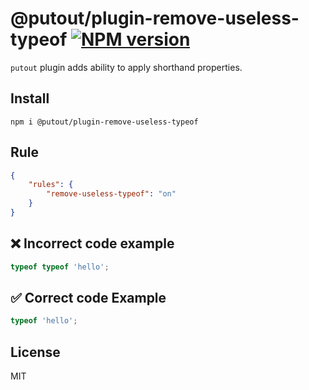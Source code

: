 # @putout/plugin-remove-useless-typeof [![NPM version][NPMIMGURL]][NPMURL]

[NPMIMGURL]: https://img.shields.io/npm/v/@putout/plugin-remove-useless-typeof.svg?style=flat&longCache=true
[NPMURL]: https://npmjs.org/package/@putout/plugin-remove-useless-typeof"npm"

`putout` plugin adds ability to apply shorthand properties.

## Install

```
npm i @putout/plugin-remove-useless-typeof
```

## Rule

```json
{
    "rules": {
        "remove-useless-typeof": "on"
    }
}
```

## ❌ Incorrect code example

```js
typeof typeof 'hello';
```

## ✅ Correct code Example

```js
typeof 'hello';
```

## License

MIT
